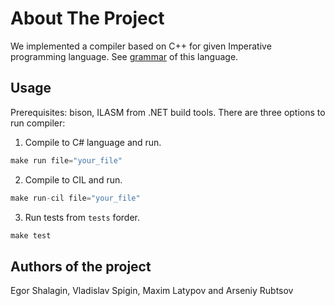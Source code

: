 # About The Project

We implemented a compiler based on C++ for given Imperative programming language. See [grammar](GRAMMAR.md) of this language.

## Usage
Prerequisites: bison, ILASM from .NET build tools.
There are three options to run compiler:
1. Compile to C# language and run. 
```c
make run file="your_file"
```
2. Compile to CIL and run.
```c
make run-cil file="your_file"
```
3. Run tests from `tests` forder.
```c
make test
```
## Authors of the project

Egor Shalagin, Vladislav Spigin, Maxim Latypov and Arseniy Rubtsov

